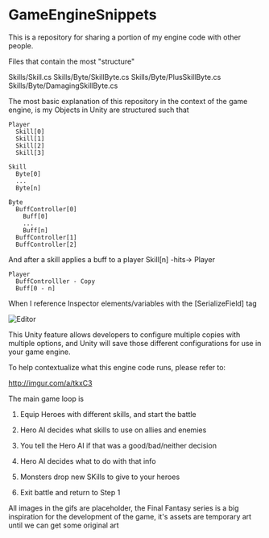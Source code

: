 # GameEngineSnippets

This is a repository for sharing a portion of my engine code with other people.

Files that contain the most "structure"

Skills/Skill.cs
Skills/Byte/SkillByte.cs
Skills/Byte/PlusSkillByte.cs
Skills/Byte/DamagingSkillByte.cs

The most basic explanation of this repository in the context of the game engine, is my Objects in Unity are structured such that

```
Player
  Skill[0]
  Skill[1]
  Skill[2]
  Skill[3]

Skill
  Byte[0]
  ...
  Byte[n]

Byte
  BuffController[0]
    Buff[0]
    ...
    Buff[n]
  BuffController[1]
  BuffController[2]  
```  
And after a skill applies a buff to a player Skill[n] -hits-> Player

```
Player
  BuffControlller - Copy
  Buff[0 - n]
```

When I reference Inspector elements/variables with the [SerializeField] tag

![Editor](http://i.imgur.com/PugOXns.png)

This Unity feature allows developers to configure multiple copies with multiple options, and Unity will save those different configurations for use in your game engine.

To help contextualize what this engine code runs, please refer to:

http://imgur.com/a/tkxC3

The main game loop is

1) Equip Heroes with different skills, and start the battle

2) Hero AI decides what skills to use on allies and enemies

3) You tell the Hero AI if that was a good/bad/neither decision

4) Hero AI decides what to do with that info

5) Monsters drop new SKills to give to your heroes

6) Exit battle and return to Step 1

All images in the gifs are placeholder, the Final Fantasy series is a big inspiration for the development of the game,
it's assets are temporary art until we can get some original art
